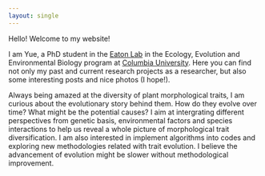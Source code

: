 ```yaml
---
layout: single
---
```


Hello! Welcome to my website!

I am Yue, a PhD student in the [Eaton Lab](https://eaton-lab.org/) in the Ecology, Evolution and Environmental Biology program at [Columbia University](https://e3b.columbia.edu/). Here you can find not only my past and current research projects as a researcher, but also some interesting posts and nice photos (I hope!).

Always being amazed at the diversity of plant morphological traits, I am curious about the evolutionary story behind them. How do they evolve over time? What might be the potential causes? I aim at intergrating different perspectives from genetic basis, environmental factors and species interactions to help us reveal a whole picture of morphological trait diversification. I am also interested in implement algorithms into codes and exploring new methodologies related with trait evolution. I believe the advancement of evolution might be slower without methodological improvement.

